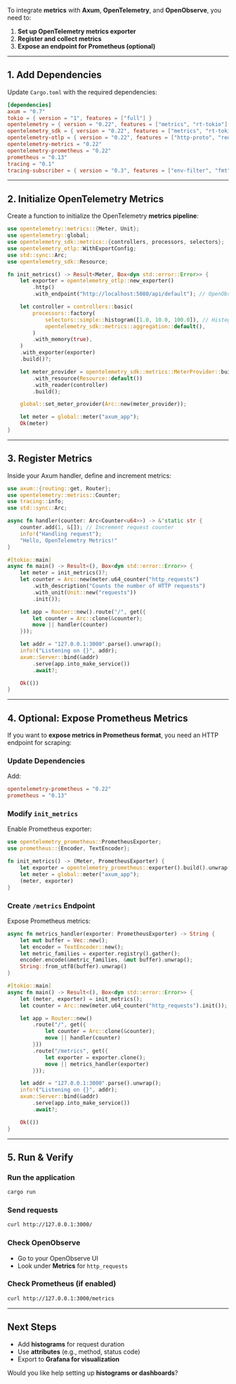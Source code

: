To integrate **metrics** with **Axum**, **OpenTelemetry**, and **OpenObserve**, you need to:  

1. **Set up OpenTelemetry metrics exporter**  
2. **Register and collect metrics**  
3. **Expose an endpoint for Prometheus (optional)**  

---

## **1. Add Dependencies**  
Update `Cargo.toml` with the required dependencies:

```toml
[dependencies]
axum = "0.7"
tokio = { version = "1", features = ["full"] }
opentelemetry = { version = "0.22", features = ["metrics", "rt-tokio"] }
opentelemetry_sdk = { version = "0.22", features = ["metrics", "rt-tokio"] }
opentelemetry-otlp = { version = "0.22", features = ["http-proto", "reqwest-client"] }
opentelemetry-metrics = "0.22"
opentelemetry-prometheus = "0.22"
prometheus = "0.13"
tracing = "0.1"
tracing-subscriber = { version = "0.3", features = ["env-filter", "fmt"] }
```

---

## **2. Initialize OpenTelemetry Metrics**
Create a function to initialize the OpenTelemetry **metrics pipeline**:

```rust
use opentelemetry::metrics::{Meter, Unit};
use opentelemetry::global;
use opentelemetry_sdk::metrics::{controllers, processors, selectors};
use opentelemetry_otlp::WithExportConfig;
use std::sync::Arc;
use opentelemetry_sdk::Resource;

fn init_metrics() -> Result<Meter, Box<dyn std::error::Error>> {
    let exporter = opentelemetry_otlp::new_exporter()
        .http()
        .with_endpoint("http://localhost:5080/api/default"); // OpenObserve OTLP endpoint

    let controller = controllers::basic(
        processors::factory(
            selectors::simple::histogram([1.0, 10.0, 100.0]), // Histogram buckets
            opentelemetry_sdk::metrics::aggregation::default(),
        )
        .with_memory(true),
    )
    .with_exporter(exporter)
    .build()?;

    let meter_provider = opentelemetry_sdk::metrics::MeterProvider::builder()
        .with_resource(Resource::default())
        .with_reader(controller)
        .build();

    global::set_meter_provider(Arc::new(meter_provider));

    let meter = global::meter("axum_app");
    Ok(meter)
}
```

---

## **3. Register Metrics**
Inside your Axum handler, define and increment metrics:

```rust
use axum::{routing::get, Router};
use opentelemetry::metrics::Counter;
use tracing::info;
use std::sync::Arc;

async fn handler(counter: Arc<Counter<u64>>) -> &'static str {
    counter.add(1, &[]); // Increment request counter
    info!("Handling request");
    "Hello, OpenTelemetry Metrics!"
}

#[tokio::main]
async fn main() -> Result<(), Box<dyn std::error::Error>> {
    let meter = init_metrics()?;
    let counter = Arc::new(meter.u64_counter("http_requests")
        .with_description("Counts the number of HTTP requests")
        .with_unit(Unit::new("requests"))
        .init());

    let app = Router::new().route("/", get({
        let counter = Arc::clone(&counter);
        move || handler(counter)
    }));

    let addr = "127.0.0.1:3000".parse().unwrap();
    info!("Listening on {}", addr);
    axum::Server::bind(&addr)
        .serve(app.into_make_service())
        .await?;

    Ok(())
}
```

---

## **4. Optional: Expose Prometheus Metrics**
If you want to **expose metrics in Prometheus format**, you need an HTTP endpoint for scraping:

### **Update Dependencies**
Add:

```toml
opentelemetry-prometheus = "0.22"
prometheus = "0.13"
```

### **Modify `init_metrics`**
Enable Prometheus exporter:

```rust
use opentelemetry_prometheus::PrometheusExporter;
use prometheus::{Encoder, TextEncoder};

fn init_metrics() -> (Meter, PrometheusExporter) {
    let exporter = opentelemetry_prometheus::exporter().build().unwrap();
    let meter = global::meter("axum_app");
    (meter, exporter)
}
```

### **Create `/metrics` Endpoint**
Expose Prometheus metrics:

```rust
async fn metrics_handler(exporter: PrometheusExporter) -> String {
    let mut buffer = Vec::new();
    let encoder = TextEncoder::new();
    let metric_families = exporter.registry().gather();
    encoder.encode(&metric_families, &mut buffer).unwrap();
    String::from_utf8(buffer).unwrap()
}

#[tokio::main]
async fn main() -> Result<(), Box<dyn std::error::Error>> {
    let (meter, exporter) = init_metrics();
    let counter = Arc::new(meter.u64_counter("http_requests").init());

    let app = Router::new()
        .route("/", get({
            let counter = Arc::clone(&counter);
            move || handler(counter)
        }))
        .route("/metrics", get({
            let exporter = exporter.clone();
            move || metrics_handler(exporter)
        }));

    let addr = "127.0.0.1:3000".parse().unwrap();
    info!("Listening on {}", addr);
    axum::Server::bind(&addr)
        .serve(app.into_make_service())
        .await?;

    Ok(())
}
```

---

## **5. Run & Verify**
### **Run the application**
```sh
cargo run
```

### **Send requests**
```sh
curl http://127.0.0.1:3000/
```

### **Check OpenObserve**
- Go to your OpenObserve UI  
- Look under **Metrics** for `http_requests`  

### **Check Prometheus (if enabled)**
```sh
curl http://127.0.0.1:3000/metrics
```

---

## **Next Steps**
- Add **histograms** for request duration  
- Use **attributes** (e.g., method, status code)  
- Export to **Grafana for visualization**  

Would you like help setting up **histograms or dashboards**?
